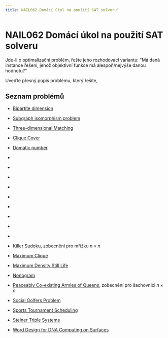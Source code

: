 ```yaml
---
title: NAIL062 Domácí úkol na použití SAT solveru"
---
```


# NAIL062 Domácí úkol na použití SAT solveru

Jde-li o optimalizační problém, řešte jeho rozhodovací variantu: "Má daná instance řešení, jehož objektivní funkce má alespoň/nejvýše danou hodnotu?"

Uveďte přesný popis problému, který řešíte, 


## Seznam problémů


* [Bipartite dimension](https://en.wikipedia.org/wiki/Bipartite_dimension)
* [Subgraph isomorphism problem](https://en.wikipedia.org/wiki/Subgraph_isomorphism_problem)
* [Three-dimensional Matching](https://en.wikipedia.org/wiki/3-dimensional_matching)
* [Clique Cover](https://en.wikipedia.org/wiki/Clique_cover)
* [Domatic number](https://en.wikipedia.org/wiki/Domatic_number)
* []()
* []()
* []()
* []()
* []()
* []()
* []()
* []() 
* []()

* [Killer Sudoku](https://www.csplib.org/Problems/prob057/), zobecnění pro mřížku $n\times n$
* [Maximum Clique](https://www.csplib.org/Problems/prob074/)
* [Maximum Density Still Life](https://www.csplib.org/Problems/prob032/)
* [Nonogram](https://www.csplib.org/Problems/prob012/)
* [Peaceably Co-existing Armies of Queens](https://www.csplib.org/Problems/prob110/), zobecnění pro šachovnici $n\times n$
* [Social Golfers Problem](https://www.csplib.org/Problems/prob010/)
* [Sports Tournament Scheduling](https://www.csplib.org/Problems/prob026/)
* [Steiner Triple Systems](https://www.csplib.org/Problems/prob044/)
* [Word Design for DNA Computing on Surfaces](https://www.csplib.org/Problems/prob033/)






<!--
* [Water Bucket Problem](https://www.csplib.org/Problems/prob018/), zobecnění pro libovolný počet kbelíků, objemy, počáteční a cílovou konfiguraci.
-->




